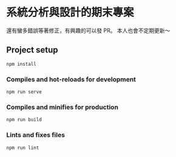 # 系統分析與設計的期末專案
還有蠻多錯誤等著修正，有興趣的可以發 PR。
本人也會不定期更新～

## Project setup
```
npm install
```

### Compiles and hot-reloads for development
```
npm run serve
```

### Compiles and minifies for production
```
npm run build
```

### Lints and fixes files
```
npm run lint
```
